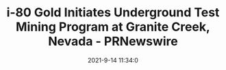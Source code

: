 ---
"title": "i-80 Gold Initiates Underground Test Mining Program at Granite Creek, Nevada - PRNewswire"
"date": "2021-9-14 11:34:0"
"feed_name": "GOOGLENEWS"
"feed_website": "https://news.google.com/rss/search?q=oil%26gas%7Cdrilling%7Cmining%7Cconstruction%7Cindustrial&hl=en-US&gl=US&ceid=US:en"
"feed_rss": "https://news.google.com/rss/search?q=oil%26gas%7Cdrilling%7Cmining%7Cconstruction%7Cindustrial&hl=en-US&gl=US&ceid=US:en"
"link": "https://www.prnewswire.com/news-releases/i-80-gold-initiates-underground-test-mining-program-at-granite-creek-nevada-863511853.html"
"file": "_posts/2021-1-1-2a90de67fff2b36f74b4503faf4df35f1f6c2710.md"
"accident": "0"
"drilling": "0"
---